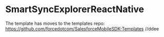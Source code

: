 # SmartSyncExplorerReactNative
The template has moves to the templates repo: https://github.com/forcedotcom/SalesforceMobileSDK-Templates
//ddee